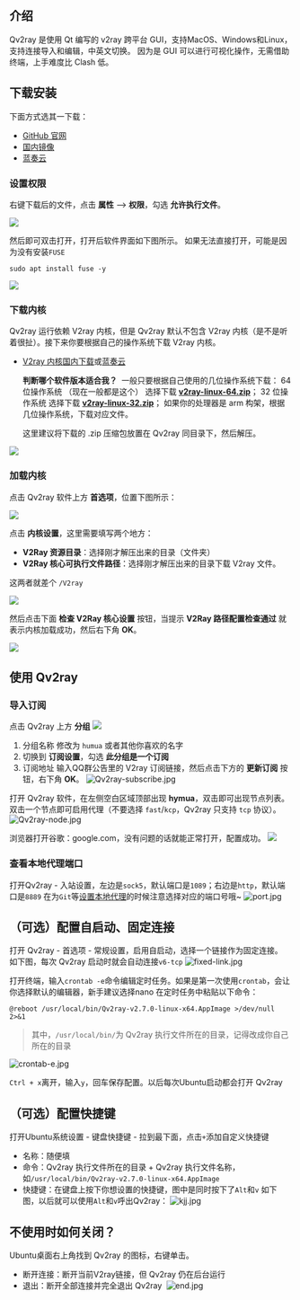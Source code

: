 ## 介绍

Qv2ray 是使用 Qt 编写的 v2ray 跨平台 GUI，支持MacOS、Windows和Linux，支持连接导入和编辑，中英文切换。 因为是 GUI 可以进行可视化操作，无需借助终端，上手难度比 Clash 低。

## 下载安装
下面方式选其一下载：
- [GitHub 官网](https://github.com/Qv2ray/Qv2ray/releases/download/v2.7.0/Qv2ray-v2.7.0-linux-x64.AppImage)
- [国内镜像](https://ghproxy.com/https://github.com/Qv2ray/Qv2ray/releases/download/v2.7.0/Qv2ray-v2.7.0-linux-x64.AppImage)
- [蓝奏云](https://hzyy.lanzoux.com/iUSv5089y0ah)

### 设置权限

右键下载后的文件，点击 **属性** —> **权限**，勾选 **允许执行文件**。

![](https://docs.mebi.me/assets/images/1-dbe697e6577227fbefc8562793262431.jpeg)

然后即可双击打开，打开后软件界面如下图所示。
如果无法直接打开，可能是因为没有安装`FUSE`
```
sudo apt install fuse -y
```

![](https://docs.mebi.me/assets/images/2-95ee99d60664ba5a37bbfe0107d88e94.png)

### 下载内核

Qv2ray 运行依赖 V2ray 内核，但是 Qv2ray 默认不包含 V2ray 内核（是不是听着很扯）。接下来你要根据自己的操作系统下载 V2ray 内核。

-   [V2ray 内核国内下载](https://github.com.cnpmjs.org/v2ray/v2ray-core/releases)或[蓝奏云](https://hzyy.lanzoux.com/ixAdE089zpqj)
    
    **判断哪个软件版本适合我？** 
    一般只要根据自己使用的几位操作系统下载：
    64 位操作系统 （现在一般都是这个） 选择下载 [**v2ray-linux-64.zip**](https://ghproxy.com/https://github.com/v2ray/v2ray-core/releases/download/v4.28.2/v2ray-linux-64.zip)；
    32 位操作系统 选择下载 [**v2ray-linux-32.zip**](https://ghproxy.com/https://github.com/v2ray/v2ray-core/releases/download/v4.28.2/v2ray-linux-32.zip)；
    如果你的处理器是 arm 构架，根据几位操作系统，下载对应文件。
    
    这里建议将下载的 .zip 压缩包放置在 Qv2ray 同目录下，然后解压。    

![](https://docs.mebi.me/assets/images/3-51aea95ebe93b55958dd37d0a2344bdc.jpeg)

### 加载内核

点击 Qv2ray 软件上方 **首选项**，位置下图所示：

![](https://docs.mebi.me/assets/images/4-2fae6e66c0143353c85a26177501cb64.jpeg)

点击 **内核设置**，这里需要填写两个地方：

-   **V2Ray 资源目录**：选择刚才解压出来的目录（文件夹）
-   **V2Ray 核心可执行文件路径**：选择刚才解压出来的目录下载 V2ray 文件。

这两者就差个 `/V2ray`

![](https://docs.mebi.me/assets/images/5-ec829887c5569d34c466edd73924908d.jpeg)

然后点击下面 **检查 V2Ray 核心设置** 按钮，当提示 **V2Ray 路径配置检查通过** 就表示内核加载成功，然后右下角 **OK**。

![](https://docs.mebi.me/assets/images/6-fd316d9b6e1fbbd8a117d5895113abd4.jpeg)


## 使用 Qv2ray

### 导入订阅

点击 Qv2ray 上方 **分组**
![](https://docs.mebi.me/assets/images/8-ec9b5ce1b9110a1abbc4149aac5f9289.jpeg)

1. 分组名称 修改为 `humua` 或者其他你喜欢的名字
2. 切换到 **订阅设置**，勾选 **此分组是一个订阅**
3. 订阅地址 输入QQ群公告里的 V2ray 订阅链接，然后点击下方的 **更新订阅** 按钮，右下角 **OK**。
![Qv2ray-subscribe.jpg](https://s2.loli.net/2022/11/03/mxD5uLN16WGkVlt.jpg)


打开 Qv2ray 软件，在左侧空白区域顶部出现 **hymua**，双击即可出现节点列表。
双击一个节点即可启用代理（不要选择 `fast`/`kcp`，Qv2ray 只支持 `tcp` 协议）。
![Qv2ray-node.jpg](https://s2.loli.net/2022/11/03/oLIsN8AxVR1Jjnc.jpg)

浏览器打开谷歌：google.com，没有问题的话就能正常打开，配置成功。
![](https://docs.mebi.me/assets/images/11-0ba0da31a95ce705b635ae80169b5826.jpeg)


### 查看本地代理端口
打开Qv2ray - 入站设置，左边是`sock5`，默认端口是`1089`；右边是`http`，默认端口是`8889`
在为`Git`等[设置本地代理](https://www.cnblogs.com/leebri/p/16810644.html)的时候注意选择对应的端口号哦~
![port.jpg](https://s2.loli.net/2022/11/03/cCl7FphAPYJ8GbE.jpg)

## （可选）配置自启动、固定连接

打开 Qv2ray - 首选项 - 常规设置，启用自启动，选择一个链接作为固定连接。
如下图，每次 Qv2ray 启动时就会自动连接`v6-tcp`
![fixed-link.jpg](https://s2.loli.net/2022/11/03/asVmAhyWDRCgf9w.jpg)

打开终端，输入`crontab -e`命令编辑定时任务。如果是第一次使用`crontab`，会让你选择默认的编辑器，新手建议选择nano
在定时任务中粘贴以下命令：
```
@reboot /usr/local/bin/Qv2ray-v2.7.0-linux-x64.AppImage >/dev/null 2>&1
```
>其中，`/usr/local/bin/`为 Qv2ray 执行文件所在的目录，记得改成你自己所在的目录

![crontab-e.jpg](https://s2.loli.net/2022/11/03/bS85A6NYa3hzWVs.jpg)

`Ctrl + x`离开，输入`y`，回车保存配置。以后每次Ubuntu启动都会打开 Qv2ray

## （可选）配置快捷键
打开Ubuntu系统设置 - 键盘快捷键 - 拉到最下面，点击`+`添加自定义快捷键
- 名称：随便填
- 命令：Qv2ray 执行文件所在的目录 + Qv2ray 执行文件名称，如`/usr/local/bin/Qv2ray-v2.7.0-linux-x64.AppImage`
- 快捷键：在键盘上按下你想设置的快捷键，图中是同时按下了`Alt`和`v`
如下图，以后就可以使用`Alt`和`v`呼出Qv2ray：
![kjj.jpg](https://s2.loli.net/2022/11/03/hpozGmrd3BiYgD5.jpg)

## 不使用时如何关闭？
Ubuntu桌面右上角找到 Qv2ray 的图标，右键单击。
- 断开连接：断开当前V2ray链接，但 Qv2ray 仍在后台运行
- 退出：断开全部连接并完全退出 Qv2ray 
![end.jpg](https://s2.loli.net/2022/11/03/XErYw1UqQkiv9F4.jpg)
